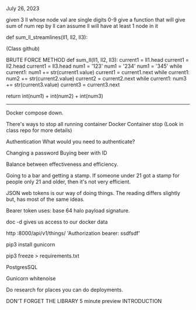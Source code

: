 July 26, 2023

given 3 ll whose node val are single digits 0-9 give a function that will give sum of num rep by ll
can assume ll will have at least 1 node in it

def sum_ll_streamlines(ll1, ll2, ll3):

(Class github)


  BRUTE FORCE METHOD
def sum_ll(ll1, ll2, ll3):
  current1 = ll1.head
  current1 = ll2.head
  current1 = ll3.head
  num1 = '123'
  num1 = '234'
  num1 = '345'
  while current1:
    num1 += str(current1.value)
    current1 = current1.next
  while current1:
    num2 += str(current2.value)
    current2 = current2.next
  while current1:
    num3 += str(current3.value)
    current3 = current3.next

return int(num1) + int(num2) + int(num3)

_________________________________________________________

Docker compose down.



There's ways to stop all running container
Docker Container stop
  (Look in class repo for more details)



Authentication
What would you need to authenticate?

Changing a password
Buying beer with ID

Balance between effectiveness and efficiency.

Going to a bar and getting a stamp. If someone under 21 got a stamp for people only 21 and older, then it's not very efficient.


JSON web tokens is our way of doing things.
  The reading differs slightly but, has most of the same ideas.

Bearer token uses:
base 64 halo payload signature.

doc -d
gives us access to our docker data

http :8000/api/v1/things/ 'Authorization bearer: ssdfsdf'





pip3 install gunicorn

pip3 freeze > requirements.txt


PostgresSQL

Gunicorn
whitenoise

Do research for places you can do deployments.

DON'T FORGET THE LIBRARY 5 minute preview INTRODUCTION